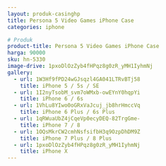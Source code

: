 ```yaml
---
layout: produk-casinghp
title: Persona 5 Video Games iPhone Case
categories: iphone

# Produk
product-title: Persona 5 Video Games iPhone Case
harga: 90000
sku: hn-5330
image-drive: 1pxoDlOzZyb4fHPqz8g0zR_yMH1IyhmNj
gallery:
  - url: 1W3Hf9fPD24wGJsqzl4GA041LTRvBTj58
    title: iPhone 5 / 5s / SE
  - url: 1I2nyTsobM_svm7oWMxb-owEYnY0hqpYi
    title: iPhone 6 / 6s
  - url: 1VhLu8YIwo0oGRxVaJcuj_jb8hrHmccVq
    title: iPhone 6 Plus / 6s Plus
  - url: 1qRWuaUbZ4jCqeVp0ecyDEQ-82TrgGme-
    title: iPhone 7 / 8
  - url: 1OQsMkrCW2cmhNsfsifbH3q9OzpDhDM9Z
    title: iPhone 7 Plus / 8 Plus
  - url: 1pxoDlOzZyb4fHPqz8g0zR_yMH1IyhmNj
    title: iPhone X
---
```

